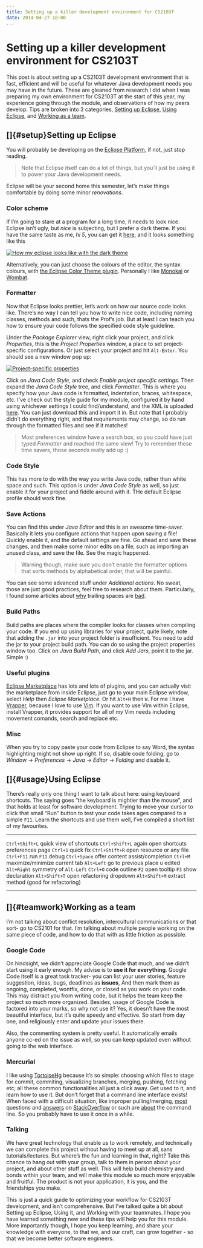 ```yaml
---
title: Setting up a killer development environment for CS2103T
date: 2014-04-27 18:00
...
```


Setting up a killer development environment for CS2103T
=======================================================

This post is about setting up a CS2103T development environment that is
fast, efficient and will be useful for whatever Java development needs
you may have in the future. These are gleaned from research I did when I
was preparing my own environment for CS2103T at the start of this year,
my experience going through the module, and observations of how my peers
develop. Tips are broken into 3 categories, [Setting up
Eclipse](#setup), [Using Eclipse](#usage), and [Working as a
team](#teamwork).

[]{#setup}Setting up Eclipse
----------------------------

You will probably be developing on the [Eclipse
Platform](http://eclipse.org/ "Eclipse"), if not, just stop reading.

> Note that Eclipse itself can do a lot of things, but you’ll just be
> using it to power your Java development needs.

Eclipse will be your second home this semester, let’s make things
comfortable by doing some minor *renovations*.

### Color scheme

If I’m going to stare at a program for a long time, it needs to look
nice. Eclipse isn’t ugly, but *nice* is subjecting, but I prefer a dark
theme. If you have the same taste as me, *hi 5*, you can get it
[here](https://github.com/guari/eclipse-ui-theme "Guari MoonRise UI Theme for Eclipse"),
and it looks something like this

[![How my eclipse looks like with the dark
theme](../images/eclipse-dark-thumbnail.png "my eclipse looks like this")](../images/eclipse-dark.png)

Alternatively, you can just choose the colours of the editor, the syntax
colours, with [the Eclipse Color Theme
plugin](http://marketplace.eclipse.org/content/eclipse-color-theme).
Personally I like
[Monokai](http://eclipsecolorthemes.org/?view=theme&id=52) or
[Wombat](http://eclipsecolorthemes.org/?view=theme&id=118).

### Formatter

Now that Eclipse looks prettier, let’s work on how our source code looks
like. There’s no way I can tell you how to write nice code, including
naming classes, methods and such, thats the Prof’s job. But at least I
can teach you how to ensure your code follows the specified code style
guideline.

Under the *Package Explorer* view, right click your project, and click
*Properties*, this is the *Project Properties* window, a place to set
project-specific configurations. Or just select your project and hit
`Alt-Enter`. You should see a new window pop up:

[![Project-specific
properties](../images/project-settings-thumbnail.png)](../images/project-settings.png)

Click on *Java Code Style*, and check *Enable project specific
settings*. Then expand the *Java Code Style* tree, and click
*Formatter*. This is where you specify how your Java code is formatted,
indentation, braces, whitespace, etc. I’ve check out the style guide for
my module, configured it by hand using whichever settings I could
find/understand, and the XML is uploaded
[here](https://gist.github.com/ngzhian/11338052). You can just download
this and import it in. But note that I probably didn’t do everything
right, and that requirements may change, so do run through the formatted
files and see if it matches!

> Most preferences window have a search box, so you could have just
> typed *Formatter* and reached the same view! Try to remember these
> time savers, those seconds really add up :)

### Code Style

This has more to do with the way you write Java code, rather than white
space and such. This option is under *Java Code Style* as well, so just
enable it for your project and fiddle around with it. THe default
Eclipse profile should work fine.

### Save Actions

You can find this under *Java Editor* and this is an awesome time-saver.
Basically it lets you configure actions that happen upon saving a file!
Quickly enable it, and the default settings are fine. Go ahead and save
these changes, and then make some minor edits on a file, such as
importing an unused class, and save the file. See the magic happened.

> Warning though, make sure you don’t enable the formatter options that
> sorts methods by alphabetical order, that will be painful.

You can see some advanced stuff under *Additional actions*. No sweat,
those are just good practices, feel free to research about them.
Particularly, I found some articles about
[why](http://www.dinduks.com/why-are-trailing-whitespaces-bad/) trailing
spaces are
[bad](http://stackoverflow.com/questions/300489/why-is-it-bad-to-commit-lines-with-trailing-whitespace-into-source-control).

### Build Paths

Build paths are places where the compiler looks for classes when
compiling your code. If you end up using libraries for your project,
quite likely, note that adding the `.jar` into your project folder is
insufficient. You need to add the jar to your project build path. You
can do so using the project properties window too. Click on *Java Build
Path*, and click *Add Jars*, point it to the jar. Simple :)

### Useful plugins

[Eclipse Marketplace](http://marketplace.eclipse.org/) has lots and lots
of plugins, and you can actually visit the marketplace from inside
Eclipse, just go to your main Eclipse window, select *Help* then
*Eclipse Marketplace*. Or hit `Alt+H` then `W`. For me I have
[Vrapper](http://marketplace.eclipse.org/content/vrapper), because I
love to use [Vim](www.vim.org). If you want to use Vim within Eclipse,
install Vrapper, it provides support for all of my Vim needs including
movement comands, search and replace etc.

### Misc

When you try to copy paste your code from Eclipse to say Word, the
syntax highlighting might not show up right. If so, disable code
folding, go to *Window* -&gt; *Preferences* -&gt; *Java* -&gt; *Editor*
-&gt; *Folding* and disable it.

[]{#usage}Using Eclipse
-----------------------

There’s really only one thing I want to talk about here: using keyboard
shortcuts. The saying goes “the keyboard is mightier than the mouse”,
and that holds at least for software development. Trying to move your
cursor to click that small “Run” button to test your code takes ages
compared to a simple `F11`. Learn the shortcuts and use them well, I’ve
compiled a short list of my favourites.

  ---------------------- ---------------------------------------
  `Ctrl+Shift+L`         quick view of shortcuts
  `Ctrl+Shift+L` again   open shortcuts preferences page
  `Ctrl+1`               quick fix
  `Ctrl+Shift+R`         open resource or any file
  `Ctrl+F11`             run
  `F11`                  debug
  `Ctrl+Space`           offer content assist/completion
  `Ctrl+M`               maximize/minimize current tab
  `Alt+Left`             go to previous place u edited
  `Alt+Right`            symmetry of `Alt-Left`
  `Ctrl+O`               code outline
  `F2`                   open tooltip
  `F3`                   show declaration
  `Alt+Shift+T`          open refactoring dropdown
  `Alt+Shift+M`          extract method (good for refactoring)
  ---------------------- ---------------------------------------

[]{#teamwork}Working as a team
------------------------------

I’m not talking about conflict resolution, intercultural communications
or that sort- go to CS2101 for that. I’m talking about multiple people
working on the same piece of code, and how to do that with as little
friction as possible.

### Google Code

On hindsight, we didn’t appreciate Google Code that much, and we didn’t
start using it early enough. My advise is to **use it for everything**.
Google Code itself is a great task tracker- you can list your user
stories, feature suggestion, ideas, bugs, deadlines as **issues**, And
then mark them as ongoing, completed, wontfix, done, or closed as you
work on your code. This may distract you from writing code, but it helps
the team keep the project so much more organized. Besides, usage of
Google Code is factored into your marks, so why not use it? Yes, it
doesn’t have the most beautiful interface, but it’s quite speedy and
effective. So start from day one, and religiously enter and update your
issues there.

Also, the commenting system is pretty useful. It automatically emails
anyone cc-ed on the issue as well, so you can keep updated even without
going to the web interface.

### Mercurial

I like using [TortoiseHg](http://tortoisehg.bitbucket.org/) because it’s
so simple: choosing which files to stage for commit, commiting,
visualizing branches, merging, pushing, fetching etc; all these common
functionalities all just a click away. Get used to it, and learn how to
use it. But don’t forget that a command line interface exists! When
faced with a difficult situation, like improper pulling/merging,
[most](http://stackoverflow.com/questions/2584407/how-to-save-username-and-password-with-mercurial)
questions and
[answers](http://stackoverflow.com/questions/623052/how-to-edit-incorrect-commit-message-in-mercurial)
on [StackOverflow](http://stackoverflow.com/questions/tagged/mercurial)
or such are
[about](http://stackoverflow.com/questions/1101167/what-is-the-difference-between-hg-forget-and-hg-remove)
the command line. So you probably have to use it once in a while.

### Talking

We have great technology that enable us to work remotely, and
technically we can complete this project without having to meet up at
all, sans tutorials/lectures. But where’s the fun and learning in that,
right? Take this chance to hang out with your group, talk to them in
person about your project, and about other stuff as well. This will help
build chemistry and bonds within your team, and will make this module so
much more enjoyable and fruitful. The product is not your application,
it is you, and the friendships you make.

This is just a quick guide to optimizing your workflow for CS2103T
development, and isn’t comprehensive. But I’ve talked quite a bit about
Setting up Eclipse, Using it, and Working with your teammates. I hope
you have learned something new and these tips will help you for this
module. More importantly though, I hope you keep learning, and share
your knowledge with everyone, to that we, and our craft, can grow
together - so that we become better software engineers.

